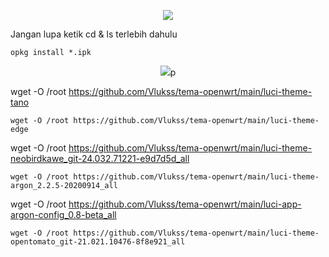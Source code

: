 <p align="center">
  <img src="https://user-images.githubusercontent.com/76937659/153705486-44e6c1b2-74fa-4d44-be1c-36c8fdb83331.gif"/>
</p>


   Jangan lupa ketik cd & ls terlebih dahulu


<pre><code>opkg install *.ipk</code></pre>


<p align="center">
  <img src="https://user-images.githubusercontent.com/76937659/153705486-44e6c1b2-74fa-4d44-be1c-36c8fdb83331.gif"/>p


wget -O /root https://github.com/Vlukss/tema-openwrt/main/luci-theme-tano 
```
wget -O /root https://github.com/Vlukss/tema-openwrt/main/luci-theme-edge 
```
wget -O /root https://github.com/Vlukss/tema-openwrt/main/luci-theme-neobirdkawe_git-24.032.71221-e9d7d5d_all
```
wget -O /root https://github.com/Vlukss/tema-openwrt/main/luci-theme-argon_2.2.5-20200914_all
```
wget -O /root https://github.com/Vlukss/tema-openwrt/main/luci-app-argon-config_0.8-beta_all
```
wget -O /root https://github.com/Vlukss/tema-openwrt/main/luci-theme-opentomato_git-21.021.10476-8f8e921_all
```
